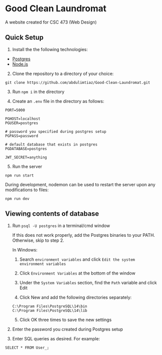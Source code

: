 # Good Clean Laundromat

A website created for CSC 473 (Web Design)

## Quick Setup

1. Install the the following technologies: 

- [Postgres](https://www.postgresql.org/download/)
- [Node.js](https://nodejs.org/en/download/)

2. Clone the repository to a directory of your choice: 

```
git clone https://github.com/abdulimtiaz/Good-Clean-Laundromat.git
```

3. Run `npm i` in the directory

4. Create an `.env` file in the directory as follows:

```
PORT=5000

PGHOST=localhost
PGUSER=postgres

# password you specified during postgres setup
PGPASS=password

# default database that exists in postgres
PGDATABASE=postgres

JWT_SECRET=anything

```

5. Run the server
```
npm run start
```

During development, nodemon can be used to restart the server upon any modifications to files:

``` 
npm run dev
```

## Viewing contents of database

1. Run `psql -U postgres` in a terminal/cmd window 

    If this does not work properly, add the Postgres binaries to your PATH. Otherwise, skip to step 2.

    In Windows:

    1. Search `environment variables` and click `Edit the system environment variables`

    2. Click `Environment Variables` at the bottom of the window

    3. Under the `System Variables` section, find the `Path` variable and click Edit

    4. Click New and add the following directories separately: 

    ```
    C:\Program Files\PostgreSQL\14\bin
    C:\Program Files\PostgreSQL\14\lib
    ```

    5. Click OK three times to save the new settings


2. Enter the password you created during Postgres setup

3. Enter SQL queries as desired. For example:

```postgres
SELECT * FROM User_;
```

